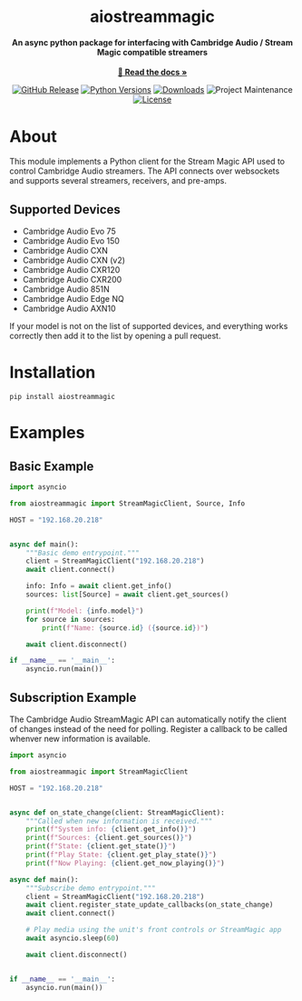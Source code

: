 <div align="center">

# aiostreammagic

#### An async python package for interfacing with Cambridge Audio / Stream Magic compatible streamers

[**📖 Read the docs »**][docs]

[![GitHub Release][releases-shield]][releases]
[![Python Versions][python-versions-shield]][pypi]
[![Downloads][downloads-shield]][pypi]
![Project Maintenance][maintenance-shield]
[![License][license-shield]](LICENSE.md)

</div>

# About

This module implements a Python client for the Stream Magic API used to control Cambridge Audio streamers. The API connects over websockets and supports several streamers, receivers, and pre-amps.

## Supported Devices

- Cambridge Audio Evo 75
- Cambridge Audio Evo 150
- Cambridge Audio CXN
- Cambridge Audio CXN (v2)
- Cambridge Audio CXR120
- Cambridge Audio CXR200
- Cambridge Audio 851N
- Cambridge Audio Edge NQ
- Cambridge Audio AXN10

If your model is not on the list of supported devices, and everything works correctly then add it to the list by opening a pull request.

# Installation

```shell
pip install aiostreammagic
```

# Examples

## Basic Example

```python
import asyncio

from aiostreammagic import StreamMagicClient, Source, Info

HOST = "192.168.20.218"


async def main():
    """Basic demo entrypoint."""
    client = StreamMagicClient("192.168.20.218")
    await client.connect()

    info: Info = await client.get_info()
    sources: list[Source] = await client.get_sources()

    print(f"Model: {info.model}")
    for source in sources:
        print(f"Name: {source.id} ({source.id})")

    await client.disconnect()

if __name__ == '__main__':
    asyncio.run(main())
```

## Subscription Example

The Cambridge Audio StreamMagic API can automatically notify the client of changes instead of the need for polling. Register a callback to be called whenver new information is available.

```python
import asyncio

from aiostreammagic import StreamMagicClient

HOST = "192.168.20.218"


async def on_state_change(client: StreamMagicClient):
    """Called when new information is received."""
    print(f"System info: {client.get_info()}")
    print(f"Sources: {client.get_sources()}")
    print(f"State: {client.get_state()}")
    print(f"Play State: {client.get_play_state()}")
    print(f"Now Playing: {client.get_now_playing()}")

async def main():
    """Subscribe demo entrypoint."""
    client = StreamMagicClient("192.168.20.218")
    await client.register_state_update_callbacks(on_state_change)
    await client.connect()

    # Play media using the unit's front controls or StreamMagic app
    await asyncio.sleep(60)

    await client.disconnect()


if __name__ == '__main__':
    asyncio.run(main())
```

[license-shield]: https://img.shields.io/github/license/noahhusby/aiostreammagic.svg
[docs]: https://noahhusby.github.io/aiostreammagic/
[downloads-shield]: https://img.shields.io/pypi/dm/aiostreammagic
[python-versions-shield]: https://img.shields.io/pypi/pyversions/aiostreammagic
[maintenance-shield]: https://img.shields.io/maintenance/yes/2025.svg
[releases-shield]: https://img.shields.io/github/release/noahhusby/aiostreammagic.svg
[releases]: https://github.com/noahhusby/aiostreammagic/releases
[pypi]: https://pypi.org/project/aiostreammagic/

